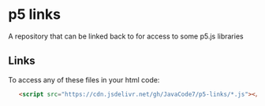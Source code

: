 # p5 links
 A repository that can be linked back to for access to some p5.js libraries
 
## Links
 To access any of these files in your html code:
 ```html
    <script src="https://cdn.jsdelivr.net/gh/JavaCode7/p5-links/*.js"></script>
 ```
